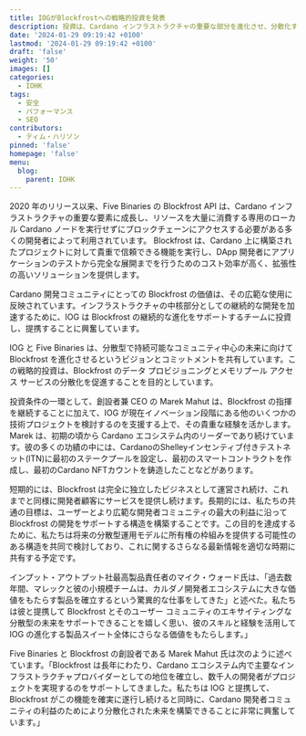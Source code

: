 ```yaml
---
title: IOGがBlockfrostへの戦略的投資を発表
description: 投資は、Cardano インフラストラクチャの重要な部分を進化させ、分散化するという共通のコミットメントを表します。
date: '2024-01-29 09:19:42 +0100'
lastmod: '2024-01-29 09:19:42 +0100'
draft: 'false'
weight: '50'
images: []
categories:
  - IOHK
tags:
  - 安全
  - パフォーマンス
  - SEO
contributors:
  - ティム・ハリソン
pinned: 'false'
homepage: 'false'
menu:
  blog:
    parent: IOHK
---
```


2020 年のリリース以来、Five Binaries の Blockfrost API は、Cardano インフラストラクチャの重要な要素に成長し、リソースを大量に消費する専用のローカル Cardano ノードを実行せずにブロックチェーンにアクセスする必要がある多くの開発者によって利用されています。 Blockfrost は、Cardano 上に構築されたプロジェクトに対して貴重で信頼できる機能を実行し、DApp 開発者にアプリケーションのテストから完全な展開までを行うためのコスト効率が高く、拡張性の高いソリューションを提供します。

Cardano 開発コミュニティにとっての Blockfrost の価値は、その広範な使用に反映されています。インフラストラクチャの中核部分としての継続的な開発を加速するために、IOG は Blockfrost の継続的な進化をサポートするチームに投資し、提携することに興奮しています。

IOG と Five Binaries は、分散型で持続可能なコミュニティ中心の未来に向けて Blockfrost を進化させるというビジョンとコミットメントを共有しています。この戦略的投資は、Blockfrost のデータ プロビジョニングとメモリプール アクセス サービスの分散化を促進することを目的としています。

投資条件の一環として、創設者兼 CEO の Marek Mahut は、Blockfrost の指揮を継続することに加えて、IOG が現在イノベーション段階にある他のいくつかの技術プロジェクトを検討するのを支援する上で、その貴重な経験を活かします。 Marek は、初期の頃から Cardano エコシステム内のリーダーであり続けています。彼の多くの功績の中には、CardanoのShelleyインセンティブ付きテストネット(ITN)に最初のステークプールを設定し、最初のスマートコントラクトを作成し、最初のCardano NFTカウントを鋳造したことなどがあります。

短期的には、Blockfrost は完全に独立したビジネスとして運営され続け、これまでと同様に開発者顧客にサービスを提供し続けます。長期的には、私たちの共通の目標は、ユーザーとより広範な開発者コミュニティの最大の利益に沿って Blockfrost の開発をサポートする構造を構築することです。この目的を達成するために、私たちは将来の分散型運用モデルに所有権の枠組みを提供する可能性のある構造を共同で検討しており、これに関するさらなる最新情報を適切な時期に共有する予定です。

インプット・アウトプット社最高製品責任者のマイク・ウォード氏は、「過去数年間、マレックと彼の小規模チームは、カルダノ開発者エコシステムに大きな価値をもたらす製品を確立するという驚異的な仕事をしてきた」と述べた。私たちは彼と提携して Blockfrost とそのユーザー コミュニティのエキサイティングな分散型の未来をサポートできることを嬉しく思い、彼のスキルと経験を活用して IOG の進化する製品スイート全体にさらなる価値をもたらします。」

Five Binaries と Blockfrost の創設者である Marek Mahut 氏は次のように述べています。「Blockfrost は長年にわたり、Cardano エコシステム内で主要なインフラストラクチャプロバイダーとしての地位を確立し、数千人の開発者がプロ​​ジェクトを実現するのをサポートしてきました。私たちは IOG と提携して、Blockfrost がこの機能を確実に遂行し続けると同時に、Cardano 開発者コミュニティの利益のためにより分散化された未来を構築できることに非常に興奮しています。」
